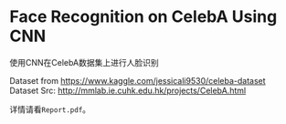# Face Recognition on CelebA Using CNN

使用CNN在CelebA数据集上进行人脸识别

Dataset from https://www.kaggle.com/jessicali9530/celeba-dataset \
Dataset Src: http://mmlab.ie.cuhk.edu.hk/projects/CelebA.html 

详情请看`Report.pdf`。